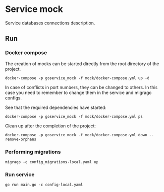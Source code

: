 # Service mock
Service databases connections description.

## Run
### Docker compose
The creation of mocks can be started directly from the root directory of the project.  

    docker-compose -p goservice_mock -f mock/docker-compose.yml up -d

In case of conflicts in port numbers, they can be changed to others. In this case you need to remember to change them in the service and migrago configs.    

See that the required dependencies have started:  

    docker-compose -p goservice_mock -f mock/docker-compose.yml ps

Clean up after the completion of the project:

    docker-compose -p goservice_mock -f mock/docker-compose.yml down --remove-orphans

### Performing migrations

    migrago -c config_migrations-local.yaml up

### Run service

    go run main.go -c config-local.yaml
